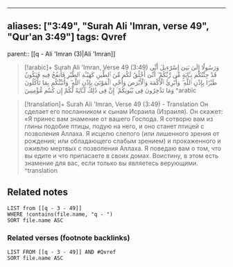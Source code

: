 
---
aliases: ["3:49", "Surah Ali 'Imran, verse 49", "Qur'an 3:49"]
tags: Qvref
---

parent:: [[q - Ali 'Imran (3)|Ali 'Imran]]

> [!arabic]+ Surah Ali 'Imran, Verse 49 (3:49)
> <span class="quran-arabic">وَرَسُولًا إِلَىٰ بَنِىٓ إِسْرَٰٓءِيلَ أَنِّى قَدْ جِئْتُكُم بِـَٔايَةٍ مِّن رَّبِّكُمْ ۖ أَنِّىٓ أَخْلُقُ لَكُم مِّنَ ٱلطِّينِ كَهَيْـَٔةِ ٱلطَّيْرِ فَأَنفُخُ فِيهِ فَيَكُونُ طَيْرًۢا بِإِذْنِ ٱللَّهِ ۖ وَأُبْرِئُ ٱلْأَكْمَهَ وَٱلْأَبْرَصَ وَأُحْىِ ٱلْمَوْتَىٰ بِإِذْنِ ٱللَّهِ ۖ وَأُنَبِّئُكُم بِمَا تَأْكُلُونَ وَمَا تَدَّخِرُونَ فِى بُيُوتِكُمْ ۚ إِنَّ فِى ذَٰلِكَ لَـَٔايَةً لَّكُمْ إِن كُنتُم مُّؤْمِنِينَ</span>
^arabic

> [!translation]+ Surah Ali 'Imran, Verse 49 (3:49) - Translation
> Он сделает его посланником к сынам Исраила (Израиля). Он скажет: «Я принес вам знамение от вашего Господа. Я сотворю вам из глины подобие птицы, подую на него, и оно станет птицей с позволения Аллаха. Я исцелю слепого (или лишенного зрения от рождения; или обладающего слабым зрением) и прокаженного и оживлю мертвых с позволения Аллаха. Я поведаю вам о том, что вы едите и что припасаете в своих домах. Воистину, в этом есть знамение для вас, если только вы являетесь верующими.
^translation



## Related notes
```dataview
LIST from [[q - 3 - 49]]
WHERE !contains(file.name, "q - ")
SORT file.name ASC
```

### Related verses (footnote backlinks)
```dataview
LIST FROM [[q - 3 - 49]] AND #Qvref
SORT file.name ASC
```

